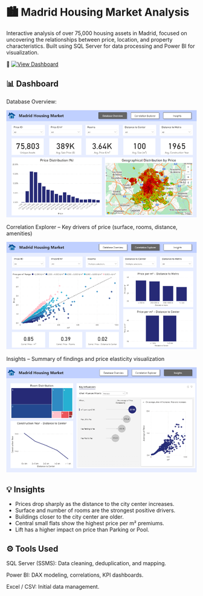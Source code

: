 # 🏙️ Madrid Housing Market Analysis

Interactive analysis of over 75,000 housing assets in Madrid, focused on uncovering the relationships between price, location, and property characteristics.
Built using SQL Server for data processing and Power BI for visualization.

🔗 [![View Dashboard](https://img.shields.io/badge/Power%20BI-View%20Dashboard-yellow?logo=powerbi)](https://app.powerbi.com/view?r=eyJrIjoiNTg2OTYyM2EtNTAxMS00NzVlLWE0MWYtYzc0OWMzZDBjM2FhIiwidCI6ImFlYzc2MmU0LTNkNTQtNDk1ZS1hOGZlLTQyODdkY2U2ZmU2OSIsImMiOjh9)


## 📊 Dashboard

Database Overview: 

![Database Overview](Screenshots/DatabaseOverview.png)

Correlation Explorer – Key drivers of price (surface, rooms, distance, amenities)

![Database Overview](Screenshots/CorrelationExplorer.png)

Insights – Summary of findings and price elasticity visualization

![Database Overview](Screenshots/Insights.png)

## 💡 Insights

- Prices drop sharply as the distance to the city center increases.
- Surface and number of rooms are the strongest positive drivers.
- Buildings closer to the city center are older.
- Central small flats show the highest price per m² premiums.
- Lift has a higher impact on price than Parking or Pool.

## ⚙️ Tools Used

SQL Server (SSMS): Data cleaning, deduplication, and mapping.

Power BI: DAX modeling, correlations, KPI dashboards.

Excel / CSV: Initial data management.
